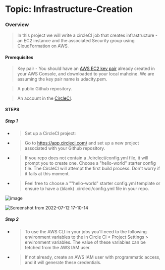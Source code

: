 # Topic: Infrastructure-Creation

### Overview

> In this project we will write a circleCI job that creates infrastructure - an EC2 instance and the associated Security group using CloudFormation on AWS.

#### Prerequisites

> Key pair - You should have an [AWS EC2 key pair](https://docs.aws.amazon.com/AWSEC2/latest/UserGuide/ec2-key-pairs.html#having-ec2-create-your-key-pair)  already created in your AWS Console, and downloaded to your local mahcine. We are assuming the key pair name is udacity.pem.

> A public Github repository.

> An account in the [CircleCI](https://app.circleci.com/).

#### STEPS

##### Step 1
- > Set up a CircleCI project:

- > Go to https://app.circleci.com/ and set up a new project associated with your Github repository.

- > If you repo does not contain a ./circleci/config.yml file, it will prompt you to create one. Choose a "hello-world" starter config file. The CircleCI will attempt the first build process. Don't worry if it fails at this moment.

- > Feel free to choose a ""hello-world" starter config.yml template or ensure to have a (blank) .circleci/config.yml file in your repo.

![image](https://user-images.githubusercontent.com/40290711/178592636-08d126ae-d61a-4f39-9dcd-75af47b69c17.png)

![Screenshot from 2022-07-12 17-10-14](https://user-images.githubusercontent.com/40290711/178594066-0d8141e9-a92f-4213-a766-47a4bd8dd15d.png)



##### Step 2

- > To use the AWS CLI in your jobs you'll need to the following environment variables to the in Circle CI > Project Settings > environment variables. The value of these variables can be fetched from the AWS IAM user.

- > If not already, create an AWS IAM user with programmatic access, and it will generate these credentials.







